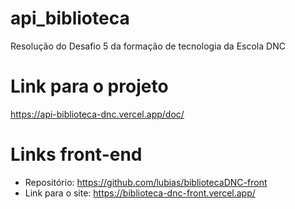 # api_biblioteca
Resolução do Desafio 5 da formação de tecnologia da Escola DNC

# Link para o projeto
https://api-biblioteca-dnc.vercel.app/doc/

# Links front-end
* Repositório: https://github.com/lubias/bibliotecaDNC-front
* Link para o site: https://biblioteca-dnc-front.vercel.app/
